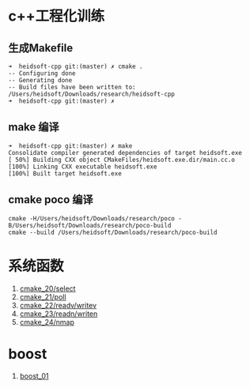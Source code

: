 # c++工程化训练

## 生成Makefile
```
➜  heidsoft-cpp git:(master) ✗ cmake .
-- Configuring done
-- Generating done
-- Build files have been written to: /Users/heidsoft/Downloads/research/heidsoft-cpp
➜  heidsoft-cpp git:(master) ✗
```

## make 编译

```
➜  heidsoft-cpp git:(master) ✗ make
Consolidate compiler generated dependencies of target heidsoft.exe
[ 50%] Building CXX object CMakeFiles/heidsoft.exe.dir/main.cc.o
[100%] Linking CXX executable heidsoft.exe
[100%] Built target heidsoft.exe
```

## cmake poco 编译
```
cmake -H/Users/heidsoft/Downloads/research/poco -B/Users/heidsoft/Downloads/research/poco-build
cmake --build /Users/heidsoft/Downloads/research/poco-build
```

# 系统函数

1. [cmake_20/select](./cmake_20/readme.md#select说明)
2. [cmake_21/poll](./cmake_21/readme.md#poll说明)
3. [cmake_22/readv/writev](./cmake_22/readme.md#readv与writev)
4. [cmake_23/readn/writen](./cmake_23/readme.md#readn与writen)
5. [cmake_24/nmap](./cmake_24/readme.md#nmap说明)

# boost
1. [boost_01](./boost_01/readme.md)